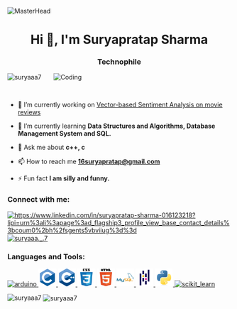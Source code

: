 ![MasterHead](https://png.pngtree.com/thumb_back/fw800/back_our/20190621/ourmid/pngtree-blue-minimalist-technology-computer-banner-image_178469.jpg)
<h1 align="center">Hi 👋, I'm Suryapratap Sharma</h1>
<h3 align="center">Technophile</h3>
<img align="right" alt="Coding" width="400" src="https://camo.githubusercontent.com/a4c584bce1c41271485d28f92aaf9f581b3c88b68ca723b6edfd58b4ba988c2b/68747470733a2f2f63646e2e6472696262626c652e636f6d2f75736572732f313138373833362f73637265656e73686f74732f363533393432392f70726f6772616d65722e676966"

<p align="left"> <img src="https://komarev.com/ghpvc/?username=suryaaa7&label=Profile%20views&color=0e75b6&style=flat" alt="suryaaa7" /> </p>

<p align="left"> <a href="https://twitter.com/" target="blank"><img src="https://img.shields.io/twitter/follow/?logo=twitter&style=for-the-badge" alt="" /></a> </p>

- 🔭 I’m currently working on [Vector-based Sentiment Analysis on movie reviews](https://colab.research.google.com/drive/1MoSGSsJEjch6l3f7w8TNnKdc5kgaXtk1?usp=sharing)

- 🌱 I’m currently learning **Data Structures and Algorithms, Database Management System and SQL.**

- 💬 Ask me about **c++, c**

- 📫 How to reach me **16suryapratap@gmail.com**

- ⚡ Fun fact **I am silly and funny.**

<h3 align="left">Connect with me:</h3>
<p align="left">
<a href="https://linkedin.com/in/https://www.linkedin.com/in/suryapratap-sharma-016123218?lipi=urn%3ali%3apage%3ad_flagship3_profile_view_base_contact_details%3bcoum0%2bh%2fsgents5vbviiug%3d%3d" target="blank"><img align="center" src="https://raw.githubusercontent.com/rahuldkjain/github-profile-readme-generator/master/src/images/icons/Social/linked-in-alt.svg" alt="https://www.linkedin.com/in/suryapratap-sharma-016123218?lipi=urn%3ali%3apage%3ad_flagship3_profile_view_base_contact_details%3bcoum0%2bh%2fsgents5vbviiug%3d%3d" height="30" width="40" /></a>
<a href="https://instagram.com/suryaaa._.7" target="blank"><img align="center" src="https://raw.githubusercontent.com/rahuldkjain/github-profile-readme-generator/master/src/images/icons/Social/instagram.svg" alt="suryaaa._.7" height="30" width="40" /></a>
</p>

<h3 align="left">Languages and Tools:</h3>
<p align="left"> <a href="https://www.arduino.cc/" target="_blank" rel="noreferrer"> <img src="https://cdn.worldvectorlogo.com/logos/arduino-1.svg" alt="arduino" width="40" height="40"/> </a> <a href="https://www.cprogramming.com/" target="_blank" rel="noreferrer"> <img src="https://raw.githubusercontent.com/devicons/devicon/master/icons/c/c-original.svg" alt="c" width="40" height="40"/> </a> <a href="https://www.w3schools.com/cpp/" target="_blank" rel="noreferrer"> <img src="https://raw.githubusercontent.com/devicons/devicon/master/icons/cplusplus/cplusplus-original.svg" alt="cplusplus" width="40" height="40"/> </a> <a href="https://www.w3schools.com/css/" target="_blank" rel="noreferrer"> <img src="https://raw.githubusercontent.com/devicons/devicon/master/icons/css3/css3-original-wordmark.svg" alt="css3" width="40" height="40"/> </a> <a href="https://www.w3.org/html/" target="_blank" rel="noreferrer"> <img src="https://raw.githubusercontent.com/devicons/devicon/master/icons/html5/html5-original-wordmark.svg" alt="html5" width="40" height="40"/> </a> <a href="https://www.mysql.com/" target="_blank" rel="noreferrer"> <img src="https://raw.githubusercontent.com/devicons/devicon/master/icons/mysql/mysql-original-wordmark.svg" alt="mysql" width="40" height="40"/> </a> <a href="https://pandas.pydata.org/" target="_blank" rel="noreferrer"> <img src="https://raw.githubusercontent.com/devicons/devicon/2ae2a900d2f041da66e950e4d48052658d850630/icons/pandas/pandas-original.svg" alt="pandas" width="40" height="40"/> </a> <a href="https://www.python.org" target="_blank" rel="noreferrer"> <img src="https://raw.githubusercontent.com/devicons/devicon/master/icons/python/python-original.svg" alt="python" width="40" height="40"/> </a> <a href="https://scikit-learn.org/" target="_blank" rel="noreferrer"> <img src="https://upload.wikimedia.org/wikipedia/commons/0/05/Scikit_learn_logo_small.svg" alt="scikit_learn" width="40" height="40"/> </a> </p>

<p><img align="left" src="https://github-readme-stats.vercel.app/api/top-langs?username=suryaaa7&show_icons=true&locale=en&layout=compact" alt="suryaaa7" /></p>

<p>&nbsp;<img align="center" src="https://github-readme-stats.vercel.app/api?username=suryaaa7&show_icons=true&locale=en" alt="suryaaa7" /></p>
